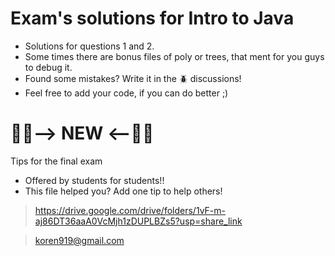 # Exam's solutions for Intro to Java
* Solutions for questions 1 and 2.
* Some times there are bonus files of poly or trees, that ment for you guys to debug it. 
* Found some mistakes? Write it in the 🪲 discussions!
* Feel free to add your code, if you can do better ;)

# 🤩🥳--> NEW <--🥳🤩
Tips for the final exam
* Offered by students for students!!
* This file helped you?  Add one tip to help others! 
>https://drive.google.com/drive/folders/1vF-m-aj86DT36aaA0VcMjh1zDUPLBZs5?usp=share_link

> koren919@gmail.com
